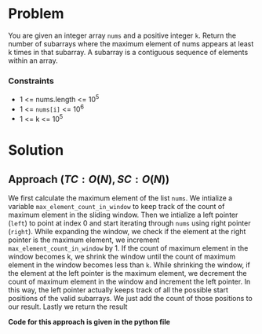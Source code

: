 # Problem
You are given an integer array `nums` and a positive integer `k`.
Return the number of subarrays where the maximum element of nums appears at least k times in that subarray.
A subarray is a contiguous sequence of elements within an array.

### Constraints
- 1 <= nums.length <= 10<sup>5</sup>
- 1 <= `nums[i]` <= 10<sup>6</sup>
- 1 <= k <= 10<sup>5</sup>

# Solution
## Approach $(TC: O(N), SC: O(N))$
We first calculate the maximum element of the list `nums`. We intialize a variable `max_element_count_in_window` to keep track of the count of maximum element in the sliding window. Then we intialize a left pointer (`left`) to point at index 0 and start iterating through `nums` using right pointer (`right`). While expanding the window, we check if the element at the right pointer is the maximum element, we increment  `max_element_count_in_window` by 1. If the count of maximum element in the window becomes k, we shrink the window until the count of maximum element in the window becomes less than `k`. While shrinking the window, if the element at the left pointer is the maximum element, we decrement the count of maximum element in the window and increment the left pointer. In this way, the left pointer actually keeps track of all the possible start positions of the valid subarrays. We just add the count of those positions to our result. Lastly we return the result 

**Code for this approach is given in the python file**